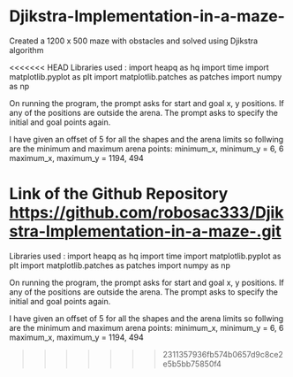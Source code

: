 # Djikstra-Implementation-in-a-maze-
Created a 1200 x 500 maze with obstacles and solved using Djikstra algorithm

<<<<<<< HEAD
Libraries used : import heapq as hq import time import matplotlib.pyplot as plt import matplotlib.patches as patches import numpy as np

On running the program, the prompt asks for start and goal x, y positions. If any of the positions are outside the arena. The prompt asks to specify the initial and goal points again.

I have given an offset of 5 for all the shapes and the arena limits so follwing are the minimum and maximum arena points: minimum_x, minimum_y = 6, 6 maximum_x, maximum_y = 1194, 494

Link of the Github Repository
https://github.com/robosac333/Djikstra-Implementation-in-a-maze-.git
=======
Libraries used :
import heapq as hq
import time
import matplotlib.pyplot as plt
import matplotlib.patches as patches
import numpy as np

On running the program, the prompt asks for start and goal x, y positions.
If any of the positions are outside the arena. The prompt asks to specify the initial and goal points again.

I have given an offset of 5 for all the shapes and the arena limits so follwing are the minimum and maximum arena points:
minimum_x, minimum_y = 6, 6
maximum_x, maximum_y = 1194, 494
>>>>>>> 2311357936fb574b0657d9c8ce2e5b5bb75850f4
